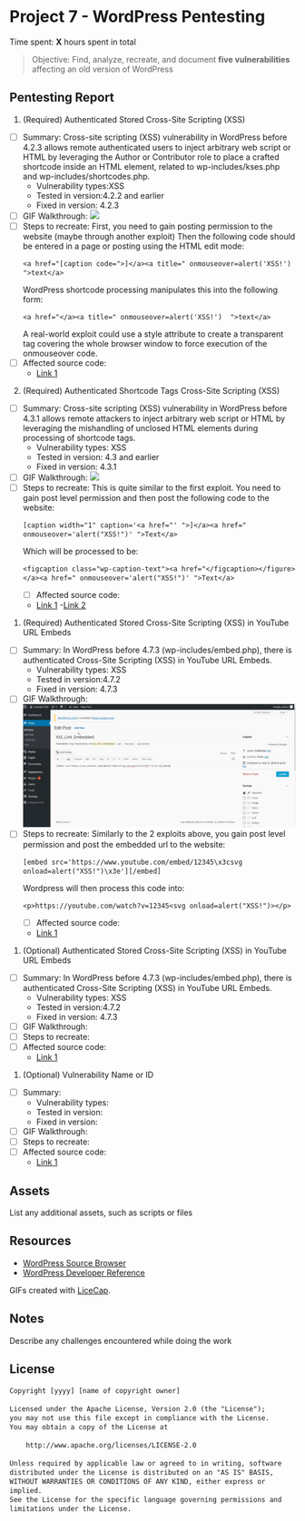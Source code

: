 # Project 7 - WordPress Pentesting

Time spent: **X** hours spent in total

> Objective: Find, analyze, recreate, and document **five vulnerabilities** affecting an old version of WordPress

## Pentesting Report

1. (Required) Authenticated Stored Cross-Site Scripting (XSS)
  - [ ] Summary: Cross-site scripting (XSS) vulnerability in WordPress before 4.2.3 allows remote authenticated users to inject arbitrary web script or HTML by leveraging the Author or Contributor role to place a crafted shortcode inside an HTML element, related to wp-includes/kses.php and wp-includes/shortcodes.php. 
    - Vulnerability types:XSS
    - Tested in version:4.2.2 and earlier
    - Fixed in version: 4.2.3
  - [ ] GIF Walkthrough: ![](https://github.com/LizDao/Week7CodePath/blob/master/GIF_Walkthrough/XSS_A_Tag.gif)
  - [ ] Steps to recreate:
     First, you need to gain posting permission to the website (maybe through another exploit)
     Then the following code should be entered in a page or posting using the HTML edit mode:
      ```
      <a href="[caption code=">]</a><a title=" onmouseover=alert('XSS!')  ">text</a>
      ```
      WordPress shortcode processing manipulates this into the following form:
      ```
      <a href="</a><a title=" onmouseover=alert('XSS!')  ">text</a>
      ```
       A real-world exploit could use a style attribute to create a transparent tag covering the whole browser window to force execution of      the onmouseover code. 
  - [ ] Affected source code:
    - [Link 1](https://core.trac.wordpress.org/changeset/33359)
2. (Required) Authenticated Shortcode Tags Cross-Site Scripting (XSS)
  - [ ] Summary:  Cross-site scripting (XSS) vulnerability in WordPress before 4.3.1 allows remote attackers to inject arbitrary web script or HTML by leveraging the mishandling of unclosed HTML elements during processing of shortcode tags. 
    - Vulnerability types: XSS
    - Tested in version: 4.3 and earlier
    - Fixed in version: 4.3.1
  - [ ] GIF Walkthrough: ![](https://github.com/LizDao/Week7CodePath/blob/master/GIF_Walkthrough/XSS_A_Tag_2.gif)
  - [ ] Steps to recreate: 
    This is quite similar to the first exploit. You need to gain post level permission and then post the following code 
    to the website:
    ```
    [caption width="1" caption='<a href="' ">]</a><a href=" onmouseover='alert("XSS!")' ">Text</a>
    ```
    Which will be processed to be:
    ```
    <figcaption class="wp-caption-text"><a href="</figcaption></figure></a><a href=" onmouseover='alert("XSS!")' ">Text</a>
    ```
    - [ ] Affected source code:
    - [Link 1](https://github.com/WordPress/WordPress/commit/f72b21af23da6b6d54208e5c1d65ececdaa109c8)
    -[Link 2](https://blog.checkpoint.com/2015/09/15/finding-vulnerabilities-in-core-wordpress-a-bug-hunters-trilogy-part-iii-ultimatum/)
1. (Required) Authenticated Stored Cross-Site Scripting (XSS) in YouTube URL Embeds
  - [ ] Summary: In WordPress before 4.7.3 (wp-includes/embed.php), there is authenticated Cross-Site Scripting (XSS) in YouTube URL Embeds. 
    - Vulnerability types: XSS
    - Tested in version:4.7.2
    - Fixed in version: 4.7.3
  - [ ] GIF Walkthrough: ![](https://github.com/LizDao/Week7CodePath/blob/master/GIF_Walkthrough/XSS_Embedded_Linke.gif)
  - [ ] Steps to recreate: 
    Similarly to the 2 exploits above, you gain post level permission and post the embedded url to the website:
    ```
    [embed src='https://www.youtube.com/embed/12345\x3csvg onload=alert("XSS!")\x3e'][/embed]
    ```
    Wordpress will then process this code into:
    ```
    <p>https://youtube.com/watch?v=12345<svg onload=alert("XSS!")></p>
    ```
    - [ ] Affected source code:
    - [Link 1](https://github.com/WordPress/WordPress/commit/419c8d97ce8df7d5004ee0b566bc5e095f0a6ca8)
1. (Optional)  Authenticated Stored Cross-Site Scripting (XSS) in YouTube URL Embeds
  - [ ] Summary: In WordPress before 4.7.3 (wp-includes/embed.php), there is authenticated Cross-Site Scripting (XSS) in YouTube URL Embeds. 
    - Vulnerability types: XSS
    - Tested in version:4.7.2
    - Fixed in version: 4.7.3
  - [ ] GIF Walkthrough: 
  - [ ] Steps to recreate: 
  - [ ] Affected source code:
    - [Link 1](https://core.trac.wordpress.org/browser/tags/version/src/source_file.php)
1. (Optional) Vulnerability Name or ID
  - [ ] Summary: 
    - Vulnerability types:
    - Tested in version:
    - Fixed in version: 
  - [ ] GIF Walkthrough: 
  - [ ] Steps to recreate: 
  - [ ] Affected source code:
    - [Link 1](https://core.trac.wordpress.org/browser/tags/version/src/source_file.php) 

## Assets

List any additional assets, such as scripts or files

## Resources

- [WordPress Source Browser](https://core.trac.wordpress.org/browser/)
- [WordPress Developer Reference](https://developer.wordpress.org/reference/)

GIFs created with [LiceCap](http://www.cockos.com/licecap/).

## Notes

Describe any challenges encountered while doing the work

## License

    Copyright [yyyy] [name of copyright owner]

    Licensed under the Apache License, Version 2.0 (the "License");
    you may not use this file except in compliance with the License.
    You may obtain a copy of the License at

        http://www.apache.org/licenses/LICENSE-2.0

    Unless required by applicable law or agreed to in writing, software
    distributed under the License is distributed on an "AS IS" BASIS,
    WITHOUT WARRANTIES OR CONDITIONS OF ANY KIND, either express or implied.
    See the License for the specific language governing permissions and
    limitations under the License.
